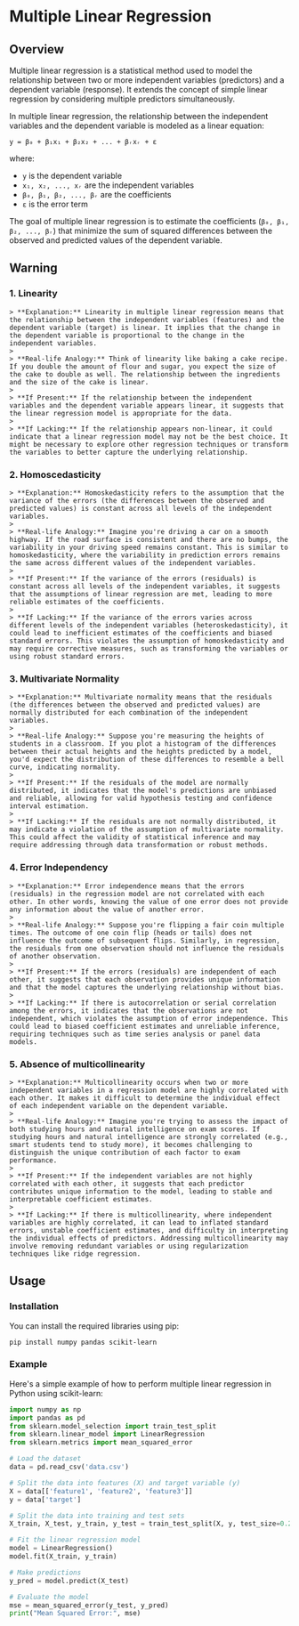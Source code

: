 # Multiple Linear Regression

## Overview

Multiple linear regression is a statistical method used to model the relationship between two or more independent variables (predictors) and a dependent variable (response). It extends the concept of simple linear regression by considering multiple predictors simultaneously.

In multiple linear regression, the relationship between the independent variables and the dependent variable is modeled as a linear equation:

```
y = β₀ + β₁x₁ + β₂x₂ + ... + βᵣxᵣ + ε
```

where:
- `y` is the dependent variable
- `x₁, x₂, ..., xᵣ` are the independent variables
- `β₀, β₁, β₂, ..., βᵣ` are the coefficients
- `ε` is the error term

The goal of multiple linear regression is to estimate the coefficients (`β₀, β₁, β₂, ..., βᵣ`) that minimize the sum of squared differences between the observed and predicted values of the dependent variable.

## Warning

### 1. Linearity
    > **Explanation:** Linearity in multiple linear regression means that the relationship between the independent variables (features) and the dependent variable (target) is linear. It implies that the change in the dependent variable is proportional to the change in the independent variables.
    >
    > **Real-life Analogy:** Think of linearity like baking a cake recipe. If you double the amount of flour and sugar, you expect the size of the cake to double as well. The relationship between the ingredients and the size of the cake is linear.
    >
    > **If Present:** If the relationship between the independent variables and the dependent variable appears linear, it suggests that the linear regression model is appropriate for the data.
    >
    > **If Lacking:** If the relationship appears non-linear, it could indicate that a linear regression model may not be the best choice. It might be necessary to explore other regression techniques or transform the variables to better capture the underlying relationship.

### 2. Homoscedasticity
    > **Explanation:** Homoskedasticity refers to the assumption that the variance of the errors (the differences between the observed and predicted values) is constant across all levels of the independent variables.
    >
    > **Real-life Analogy:** Imagine you're driving a car on a smooth highway. If the road surface is consistent and there are no bumps, the variability in your driving speed remains constant. This is similar to homoskedasticity, where the variability in prediction errors remains the same across different values of the independent variables.
    > 
    > **If Present:** If the variance of the errors (residuals) is constant across all levels of the independent variables, it suggests that the assumptions of linear regression are met, leading to more reliable estimates of the coefficients.
    >
    > **If Lacking:** If the variance of the errors varies across different levels of the independent variables (heteroskedasticity), it could lead to inefficient estimates of the coefficients and biased standard errors. This violates the assumption of homoskedasticity and may require corrective measures, such as transforming the variables or using robust standard errors.

### 3. Multivariate Normality
    > **Explanation:** Multivariate normality means that the residuals (the differences between the observed and predicted values) are normally distributed for each combination of the independent variables.
    >
    > **Real-life Analogy:** Suppose you're measuring the heights of students in a classroom. If you plot a histogram of the differences between their actual heights and the heights predicted by a model, you'd expect the distribution of these differences to resemble a bell curve, indicating normality.
    >
    > **If Present:** If the residuals of the model are normally distributed, it indicates that the model's predictions are unbiased and reliable, allowing for valid hypothesis testing and confidence interval estimation.
    >
    > **If Lacking:** If the residuals are not normally distributed, it may indicate a violation of the assumption of multivariate normality. This could affect the validity of statistical inference and may require addressing through data transformation or robust methods.

### 4. Error Independency
    > **Explanation:** Error independence means that the errors (residuals) in the regression model are not correlated with each other. In other words, knowing the value of one error does not provide any information about the value of another error.
    > 
    > **Real-life Analogy:** Suppose you're flipping a fair coin multiple times. The outcome of one coin flip (heads or tails) does not influence the outcome of subsequent flips. Similarly, in regression, the residuals from one observation should not influence the residuals of another observation.
    > 
    > **If Present:** If the errors (residuals) are independent of each other, it suggests that each observation provides unique information and that the model captures the underlying relationship without bias.
    >
    > **If Lacking:** If there is autocorrelation or serial correlation among the errors, it indicates that the observations are not independent, which violates the assumption of error independence. This could lead to biased coefficient estimates and unreliable inference, requiring techniques such as time series analysis or panel data models.

### 5. Absence of multicollinearity
    > **Explanation:** Multicollinearity occurs when two or more independent variables in a regression model are highly correlated with each other. It makes it difficult to determine the individual effect of each independent variable on the dependent variable.
    >
    > **Real-life Analogy:** Imagine you're trying to assess the impact of both studying hours and natural intelligence on exam scores. If studying hours and natural intelligence are strongly correlated (e.g., smart students tend to study more), it becomes challenging to distinguish the unique contribution of each factor to exam performance.
    >
    > **If Present:** If the independent variables are not highly correlated with each other, it suggests that each predictor contributes unique information to the model, leading to stable and interpretable coefficient estimates.
    > 
    > **If Lacking:** If there is multicollinearity, where independent variables are highly correlated, it can lead to inflated standard errors, unstable coefficient estimates, and difficulty in interpreting the individual effects of predictors. Addressing multicollinearity may involve removing redundant variables or using regularization techniques like ridge regression.

## Usage

### Installation

You can install the required libraries using pip:

```
pip install numpy pandas scikit-learn
```

### Example

Here's a simple example of how to perform multiple linear regression in Python using scikit-learn:

```python
import numpy as np
import pandas as pd
from sklearn.model_selection import train_test_split
from sklearn.linear_model import LinearRegression
from sklearn.metrics import mean_squared_error

# Load the dataset
data = pd.read_csv('data.csv')

# Split the data into features (X) and target variable (y)
X = data[['feature1', 'feature2', 'feature3']]
y = data['target']

# Split the data into training and test sets
X_train, X_test, y_train, y_test = train_test_split(X, y, test_size=0.2, random_state=42)

# Fit the linear regression model
model = LinearRegression()
model.fit(X_train, y_train)

# Make predictions
y_pred = model.predict(X_test)

# Evaluate the model
mse = mean_squared_error(y_test, y_pred)
print("Mean Squared Error:", mse)
```

